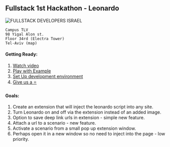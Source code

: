 
## Fullstack 1st Hackathon - Leonardo
![FULLSTACK DEVELOPERS ISRAEL](https://a248.e.akamai.net/secure.meetupstatic.com/photos/event/1/3/4/e/global_448264942.jpeg)

```
Campus TLV
98 Yigal Alon st.
Floor 34rd (Electra Tower)
Tel-Aviv (map)
```

#### Getting Ready:
1. [Watch video](https://www.youtube.com/watch?v=zPBmMiJZ5O8&t=1563s)
2. [Play with Example](http://outbrain.github.io/Leonardo/examples/angularIL/)
3. [Set Up development environment](https://github.com/outbrain/Leonardo#running-and-contributing)
4. [Give us a :star:](https://github.com/outbrain/Leonardo)
 
#### Goals:
1) Create an extension that will inject the leonardo script into any site.
2) Turn Leonardo on and off via the extension instead of an added image.
3) Option to save deep link urls in extension - simple new feature.
4) Attach a url to a scenario - new feature.
5) Activate a scenario from a small pop up extension window.
4) Perhaps open it in a new window so no need to inject into the page - low priority.
 

